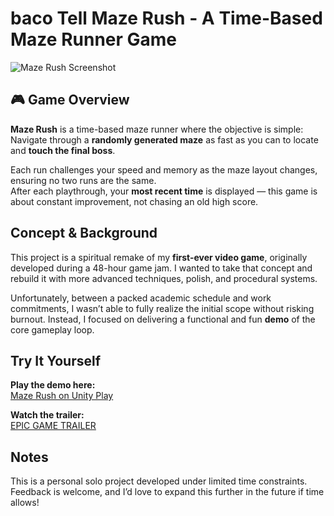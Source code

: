 # baco Tell Maze Rush - A Time-Based Maze Runner Game

![Maze Rush Screenshot](<IMAGEHERE>)

## 🎮 Game Overview

**Maze Rush** is a time-based maze runner where the objective is simple:  
Navigate through a **randomly generated maze** as fast as you can to locate and **touch the final boss**.

Each run challenges your speed and memory as the maze layout changes, ensuring no two runs are the same.  
After each playthrough, your **most recent time** is displayed — this game is about constant improvement, not chasing an old high score.

## Concept & Background

This project is a spiritual remake of my **first-ever video game**, originally developed during a 48-hour game jam. I wanted to take that concept and rebuild it with more advanced techniques, polish, and procedural systems.

Unfortunately, between a packed academic schedule and work commitments, I wasn’t able to fully realize the initial scope without risking burnout. Instead, I focused on delivering a functional and fun **demo** of the core gameplay loop.

## Try It Yourself

**Play the demo here:**  
[Maze Rush on Unity Play](https://play.unity.com/en/games/45563feb-151b-4902-9f11-0b8fd3a59ea9/solo-project-v2)

**Watch the trailer:**  
[EPIC GAME TRAILER](https://youtu.be/8Rlh9MPyLrA)

## Notes

This is a personal solo project developed under limited time constraints. Feedback is welcome, and I’d love to expand this further in the future if time allows!
